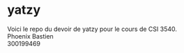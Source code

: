# yatzy<br />
Voici le repo du devoir de yatzy pour le cours de CSI 3540.<br />
Phoenix Bastien<br />
300199469
